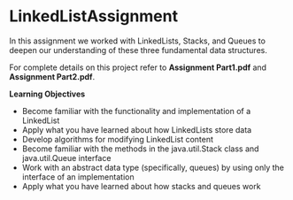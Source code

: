 # LinkedListAssignment

In this assignment we worked with LinkedLists, Stacks, and Queues to deepen our understanding of these three fundamental data structures.

For complete details on this project refer to **Assignment Part1.pdf** and **Assignment Part2.pdf**.

**Learning Objectives**

* Become familiar with the functionality and implementation of a LinkedList
* Apply what you have learned about how LinkedLists store data
* Develop algorithms for modifying LinkedList content
* Become familiar with the methods in the java.util.Stack class and java.util.Queue interface
* Work with an abstract data type (specifically, queues) by using only the interface of an implementation
* Apply what you have learned about how stacks and queues work
